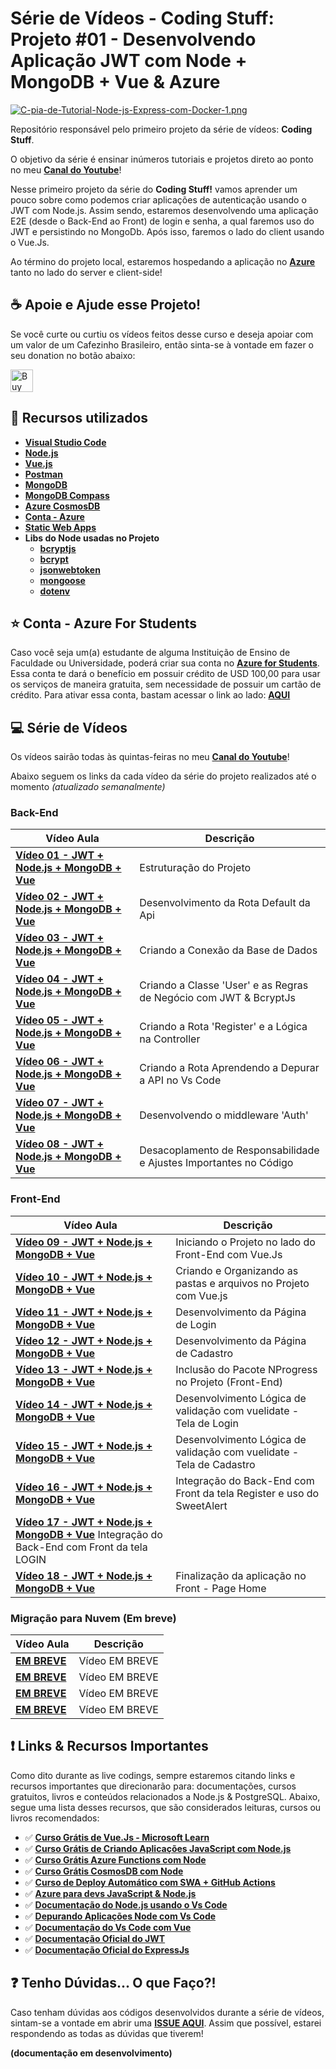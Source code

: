 # Série de Vídeos - Coding Stuff: Projeto #01 - Desenvolvendo Aplicação JWT com Node + MongoDB + Vue & Azure

[![C-pia-de-Tutorial-Node-js-Express-com-Docker-1.png](https://i.postimg.cc/CKLjkKzX/C-pia-de-Tutorial-Node-js-Express-com-Docker-1.png)](https://postimg.cc/WdCFPTmw)

Repositório responsável pelo primeiro projeto da série de vídeos: **Coding Stuff**.

O objetivo da série é ensinar inúmeros tutoriais e projetos direto ao ponto no meu **[Canal do Youtube](https://bit.ly/youtube-canal-glaucialemos)**!

Nesse primeiro projeto da série do **Coding Stuff!** vamos aprender um pouco sobre como podemos criar aplicações de autenticação usando o JWT com Node.js. Assim sendo, estaremos desenvolvendo uma aplicação E2E (desde o Back-End ao Front) de login e senha, a qual faremos uso do JWT e persistindo no MongoDb.
Após isso, faremos o lado do client usando o Vue.Js.

Ao término do projeto local, estaremos hospedando a aplicação no **[Azure](https://azure.microsoft.com/?WT.mc_id=javascript-12243-gllemos)** tanto no lado do server e client-side!

## ☕ Apoie e Ajude esse Projeto!

Se você curte ou curtiu os vídeos feitos desse curso e deseja apoiar com um valor de um Cafezinho Brasileiro, então sinta-se à vontade em fazer o seu donation no botão abaixo:

<a href='https://ko-fi.com/I3I644UCW' target='_blank'><img height='36' style='border:0px;height:36px;' src='https://cdn.ko-fi.com/cdn/kofi3.png?v=2' border='0' alt='Buy Me a Coffee at ko-fi.com' /></a>

## 🚀 Recursos utilizados

- **[Visual Studio Code](https://code.visualstudio.com/?WT.mc_id=javascript-12243-gllemos)**
- **[Node.js](https://nodejs.org/en/)**
- **[Vue.js](https://vuejs.org/)**
- **[Postman](https://www.getpostman.com/)**
- **[MongoDB](https://www.mongodb.com/try/download/community)**
- **[MongoDB Compass](https://www.mongodb.com/products/compass)**
- **[Azure CosmosDB](https://azure.microsoft.com/services/cosmos-db/?WT.mc_id=javascript-12243-gllemos)**
- **[Conta - Azure](https://azure.microsoft.com/?WT.mc_id=javascript-12243-gllemos)**
- **[Static Web Apps](https://docs.microsoft.com/azure/static-web-apps/?WT.mc_id=javascript-12243-gllemos)**
- **Libs do Node usadas no Projeto**
  - **[bcryptjs](https://www.npmjs.com/package/bcryptjs)**
  - **[bcrypt](https://www.npmjs.com/package/bcrypt)**
  - **[jsonwebtoken](https://www.npmjs.com/package/jsonwebtoken)**
  - **[mongoose](https://www.npmjs.com/package/mongoose)**
  - **[dotenv](https://www.npmjs.com/package/dotenv)**

## ⭐️ Conta - Azure For Students

Caso você seja um(a) estudante de alguma Instituição de Ensino de Faculdade ou Universidade, poderá criar sua conta no **[Azure for Students](https://azure.microsoft.com/free/students/?WT.mc_id=javascript-12243-gllemos)**. Essa conta te dará o benefício em possuir crédito de USD 100,00 para usar os serviços de maneira gratuita, sem necessidade de possuir um cartão de crédito. Para ativar essa conta, bastam acessar o link ao lado: **[AQUI](https://azure.microsoft.com/free/students/?WT.mc_id=javascript-12243-gllemos)**

## 💻 Série de Vídeos

Os vídeos sairão todas às quintas-feiras no meu **[Canal do Youtube](https://bit.ly/youtube-canal-glaucialemos)**!

Abaixo seguem os links da cada vídeo da série do projeto realizados até o momento _(atualizado semanalmente)_

### **Back-End**

| Vídeo Aula                                                                   | Descrição                                                          |
| ---------------------------------------------------------------------------- | ------------------------------------------------------------------ |
| **[Vídeo 01 - JWT + Node.js + MongoDB + Vue](https://youtu.be/JmUSx5wXU68)** | Estruturação do Projeto                                            |
| **[Vídeo 02 - JWT + Node.js + MongoDB + Vue](https://youtu.be/Vr-UMoAv8pk)** | Desenvolvimento da Rota Default da Api                             |
| **[Vídeo 03 - JWT + Node.js + MongoDB + Vue](https://youtu.be/6u4aM2eT-gg)** | Criando a Conexão da Base de Dados                                 |
| **[Vídeo 04 - JWT + Node.js + MongoDB + Vue](https://youtu.be/VGgseqbWEt8)** | Criando a Classe 'User' e as Regras de Negócio com JWT & BcryptJs  |
| **[Vídeo 05 - JWT + Node.js + MongoDB + Vue](https://youtu.be/-nRSKeT9OkE)** | Criando a Rota 'Register' e a Lógica na Controller                 |
| **[Vídeo 06 - JWT + Node.js + MongoDB + Vue](https://youtu.be/_-3DWpuXXvU)** | Criando a Rota Aprendendo a Depurar a API no Vs Code               |
| **[Vídeo 07 - JWT + Node.js + MongoDB + Vue](https://youtu.be/OckHsZPIRrQ)** | Desenvolvendo o middleware 'Auth'                                  |
| **[Vídeo 08 - JWT + Node.js + MongoDB + Vue](https://youtu.be/6fUcm4aSEjM)** | Desacoplamento de Responsabilidade e Ajustes Importantes no Código |

### **Front-End**

| Vídeo Aula                                                                   | Descrição                                                            |
| ---------------------------------------------------------------------------- | -------------------------------------------------------------------- |
| **[Vídeo 09 - JWT + Node.js + MongoDB + Vue](https://youtu.be/PH-kSpoEpYI)** | Iniciando o Projeto no lado do Front-End com Vue.Js                  |
| **[Vídeo 10 - JWT + Node.js + MongoDB + Vue](https://youtu.be/oLXCKIvOPK4)** | Criando e Organizando as pastas e arquivos no Projeto com Vue.js     |
| **[Vídeo 11 - JWT + Node.js + MongoDB + Vue](https://youtu.be/5VSzUFIAh1U)** | Desenvolvimento da Página de Login                                   |
| **[Vídeo 12 - JWT + Node.js + MongoDB + Vue](https://youtu.be/LtSeR3jy28Y)** | Desenvolvimento da Página de Cadastro                                |
| **[Vídeo 13 - JWT + Node.js + MongoDB + Vue](https://youtu.be/8gG1OwMIDts)** | Inclusão do Pacote NProgress no Projeto (Front-End)                  |
| **[Vídeo 14 - JWT + Node.js + MongoDB + Vue](https://youtu.be/UcKm1ADpWlQ)** | Desenvolvimento Lógica de validação com vuelidate - Tela de Login    |
| **[Vídeo 15 - JWT + Node.js + MongoDB + Vue](https://youtu.be/cQxoBu2rexE)** | Desenvolvimento Lógica de validação com vuelidate - Tela de Cadastro |
| **[Vídeo 16 - JWT + Node.js + MongoDB + Vue](https://youtu.be/hQaDG-oZQ_g)** | Integração do Back-End com Front da tela Register e uso do SweetAlert
| **[Vídeo 17 - JWT + Node.js + MongoDB + Vue](https://youtu.be/XykcWilTg68)**   Integração do Back-End com Front da tela LOGIN                       |
| **[Vídeo 18 - JWT + Node.js + MongoDB + Vue](https://youtu.be/TmGnuRhX_hI)** | Finalização da aplicação no Front - Page Home                        |

### **Migração para Nuvem (Em breve)**

| Vídeo Aula       | Descrição      |
| ---------------- | -------------- |
| **[EM BREVE]()** | Vídeo EM BREVE |
| **[EM BREVE]()** | Vídeo EM BREVE |
| **[EM BREVE]()** | Vídeo EM BREVE |
| **[EM BREVE]()** | Vídeo EM BREVE |

## ❗️ Links & Recursos Importantes

Como dito durante as live codings, sempre estaremos citando links e recursos importantes que direcionarão para: documentações, cursos gratuitos, livros e conteúdos relacionados a Node.js & PostgreSQL. Abaixo, segue uma lista desses recursos, que são considerados leituras, cursos ou livros recomendados:

- ✅ **[Curso Grátis de Vue.Js - Microsoft Learn](https://bit.ly/2PoJVI9)**
- ✅ **[Curso Grátis de Criando Aplicações JavaScript com Node.js](http://bit.ly/2JN0874)**
- ✅ **[Curso Grátis Azure Functions com Node](http://bit.ly/2LlgLHa)**
- ✅ **[Curso Grátis CosmosDB com Node](http://bit.ly/3nd3nT0)**
- ✅ **[Curso de Deploy Automático com SWA + GitHub Actions](http://bit.ly/3odzNxL)**
- ✅ **[Azure para devs JavaScript & Node.js](https://docs.microsoft.com/javascript/azure/?WT.mc_id=javascript-12243-gllemos&view=azure-node-latest)**
- ✅ **[Documentação do Node.js usando o Vs Code](http://bit.ly/354hrYH)**
- ✅ **[Depurando Aplicações Node com Vs Code](https://code.visualstudio.com/docs/nodejs/nodejs-debugging?WT.mc_id=javascript-12243-gllemos)**
- ✅ **[Documentação do Vs Code com Vue](http://bit.ly/2MtXYtT)**
- ✅ **[Documentação Oficial do JWT](https://jwt.io/)**
- ✅ **[Documentação Oficial do ExpressJs](https://expressjs.com/pt-br/)**

## ❓ Tenho Dúvidas... O que Faço?!

Caso tenham dúvidas aos códigos desenvolvidos durante a série de vídeos, sintam-se a vontade em abrir uma **[ISSUE AQUI](https://github.com/glaucia86/jwt-node-vue/issues)**. Assim que possível, estarei respondendo as todas as dúvidas que tiverem!

**(documentação em desenvolvimento)**
